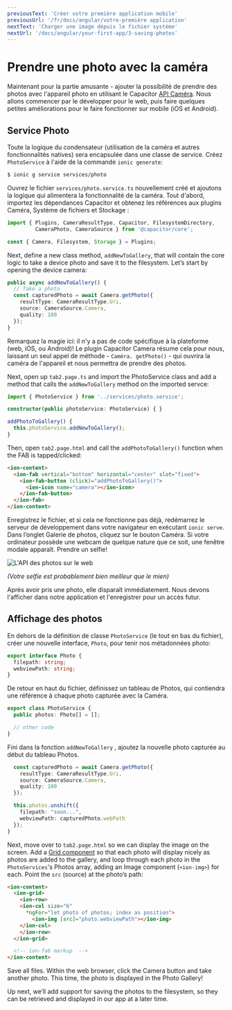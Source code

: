```yaml
---
previousText: 'Créer votre première application mobile'
previousUrl: '/fr/docs/angular/votre-première application'
nextText: 'Charger une image dépuis le fichier système'
nextUrl: '/docs/angular/your-first-app/3-saving-photos'
---
```


# Prendre une photo avec la caméra

Maintenant pour la partie amusante - ajouter la possibilité de prendre des photos avec l'appareil photo en utilisant le Capacitor [API Caméra](https://capacitor.ionicframework.com/docs/apis/camera). Nous allons commencer par le développer pour le web, puis faire quelques petites améliorations pour le faire fonctionner sur mobile (iOS et Android).

## Service Photo

Toute la logique du condensateur (utilisation de la caméra et autres fonctionnalités natives) sera encapsulée dans une classe de service. Créez ` PhotoService ` à l'aide de la commande ` ionic generate `:

```bash
$ ionic g service services/photo
```

Ouvrez le fichier `services/photo.service.ts` nouvellement créé et ajoutons la logique qui alimentera la fonctionnalité de la caméra. Tout d'abord, importez les dépendances Capacitor et obtenez les références aux plugins Caméra, Système de fichiers et Stockage :

```typescript
import { Plugins, CameraResultType, Capacitor, FilesystemDirectory, 
         CameraPhoto, CameraSource } from '@capacitor/core';

const { Camera, Filesystem, Storage } = Plugins;
```

Next, define a new class method, `addNewToGallery`, that will contain the core logic to take a device photo and save it to the filesystem. Let’s start by opening the device camera:

```typescript
public async addNewToGallery() {
  // Take a photo
  const capturedPhoto = await Camera.getPhoto({
    resultType: CameraResultType.Uri, 
    source: CameraSource.Camera, 
    quality: 100 
  });
}
```

Remarquez la magie ici: il n'y a pas de code spécifique à la plateforme (web, iOS, ou Android)! Le plugin Capacitor Camera résume cela pour nous, laissant un seul appel de méthode - `Caméra. getPhoto()` - qui ouvrira la caméra de l'appareil et nous permettra de prendre des photos.

Next, open up `tab2.page.ts` and import the PhotoService class and add a method that calls the `addNewToGallery` method on the imported servce:

```typescript
import { PhotoService } from '../services/photo.service';

constructor(public photoService: PhotoService) { }

addPhotoToGallery() {
  this.photoService.addNewToGallery();
}
```

Then, open `tab2.page.html` and call the `addPhotoToGallery()` function when the FAB is tapped/clicked:

```html
<ion-content>
  <ion-fab vertical="bottom" horizontal="center" slot="fixed">
    <ion-fab-button (click)="addPhotoToGallery()">
      <ion-icon name="camera"></ion-icon>
    </ion-fab-button>
  </ion-fab>
</ion-content>
```

Enregistrez le fichier, et si cela ne fonctionne pas déjà, redémarrez le serveur de développement dans votre navigateur en exécutant `ionic serve`. Dans l’onglet Galerie de photos, cliquez sur le bouton Caméra. Si votre ordinateur possède une webcam de quelque nature que ce soit, une fenêtre modale apparaît. Prendre un selfie!

![L'API des photos sur le web](/docs/assets/img/guides/first-app-cap-ng/camera-web.png)

_(Votre selfie est probablement bien meilleur que le mien)_

Après avoir pris une photo, elle disparaît immédiatement. Nous devons l'afficher dans notre application et l'enregistrer pour un accès futur.

## Affichage des photos

En dehors de la définition de classe `PhotoService` (le tout en bas du fichier), créer une nouvelle interface, `Photo`, pour tenir nos métadonnées photo:

```typescript
export interface Photo {
  filepath: string;
  webviewPath: string;
}
```

De retour en haut du fichier, définissez un tableau de Photos, qui contiendra une référence à chaque photo capturée avec la Caméra.

```typescript
export class PhotoService {
  public photos: Photo[] = [];

  // other code
}
```

Fini dans la fonction `addNewToGallery` , ajoutez la nouvelle photo capturée au début du tableau Photos.

```typescript
  const capturedPhoto = await Camera.getPhoto({
    resultType: CameraResultType.Uri, 
    source: CameraSource.Camera, 
    quality: 100 
  });

  this.photos.unshift({
    filepath: "soon...",
    webviewPath: capturedPhoto.webPath
  });
}
```

Next, move over to `tab2.page.html` so we can display the image on the screen. Add a [Grid component](https://ionicframework.com/docs/api/grid) so that each photo will display nicely as photos are added to the gallery, and loop through each photo in the `PhotoServices`'s Photos array, adding an Image component (`<ion-img>`) for each. Point the `src` (source) at the photo’s path:

```html
<ion-content>
  <ion-grid>
    <ion-row>
    <ion-col size="6" 
      *ngFor="let photo of photos; index as position">
        <ion-img [src]="photo.webviewPath"></ion-img>
    </ion-col>
    </ion-row>
  </ion-grid>

  <!-- ion-fab markup  -->
</ion-content>
```

Save all files. Within the web browser, click the Camera button and take another photo. This time, the photo is displayed in the Photo Gallery!

Up next, we’ll add support for saving the photos to the filesystem, so they can be retrieved and displayed in our app at a later time.
